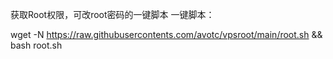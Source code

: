 获取Root权限，可改root密码的一键脚本
一键脚本：

wget -N https://raw.githubusercontents.com/avotc/vpsroot/main/root.sh && bash root.sh
